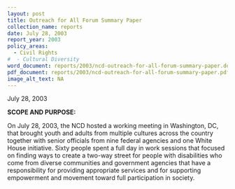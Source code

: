 ```yaml
---
layout: post
title: Outreach for All Forum Summary Paper
collection_name: reports
date: July 28, 2003
report_year: 2003
policy_areas:
  - Civil Rights
#  - Cultural Diversity
word_document: reports/2003/ncd-outreach-for-all-forum-summary-paper.doc
pdf_document: reports/2003/ncd-outreach-for-all-forum-summary-paper.pdf
image_alt_text: NA
---
```


July 28, 2003

**S﻿COPE AND PURPOSE:**

On July 28, 2003, the NCD hosted a working meeting in Washington, DC, that brought youth and adults from multiple cultures across the country together with senior officials from nine federal agencies and one White House initiative. Sixty people spent a full day in work sessions that focused on finding ways to create a two-way street for people with disabilities who come from diverse communities and government agencies that have a responsibility for providing appropriate services and for supporting empowerment and movement toward full participation in society.
